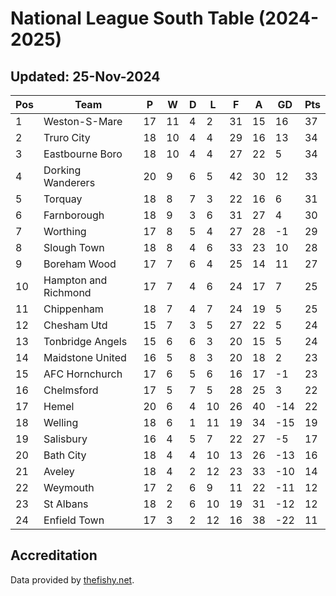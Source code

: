 # National League South Table (2024-2025)
## Updated: 25-Nov-2024

| Pos | Team | P | W | D | L | F | A | GD | Pts |
| --- | --- | --- | --- | --- | --- | --- | --- | --- | --- |
| 1 | Weston-S-Mare | 17 | 11 | 4 | 2 | 31 | 15 | 16 | 37 |
| 2 | Truro City | 18 | 10 | 4 | 4 | 29 | 16 | 13 | 34 |
| 3 | Eastbourne Boro | 18 | 10 | 4 | 4 | 27 | 22 | 5 | 34 |
| 4 | Dorking Wanderers | 20 | 9 | 6 | 5 | 42 | 30 | 12 | 33 |
| 5 | Torquay | 18 | 8 | 7 | 3 | 22 | 16 | 6 | 31 |
| 6 | Farnborough | 18 | 9 | 3 | 6 | 31 | 27 | 4 | 30 |
| 7 | Worthing | 17 | 8 | 5 | 4 | 27 | 28 | -1 | 29 |
| 8 | Slough Town | 18 | 8 | 4 | 6 | 33 | 23 | 10 | 28 |
| 9 | Boreham Wood | 17 | 7 | 6 | 4 | 25 | 14 | 11 | 27 |
| 10 | Hampton and Richmond | 17 | 7 | 4 | 6 | 24 | 17 | 7 | 25 |
| 11 | Chippenham | 18 | 7 | 4 | 7 | 24 | 19 | 5 | 25 |
| 12 | Chesham Utd | 15 | 7 | 3 | 5 | 27 | 22 | 5 | 24 |
| 13 | Tonbridge Angels | 15 | 6 | 6 | 3 | 20 | 15 | 5 | 24 |
| 14 | Maidstone United | 16 | 5 | 8 | 3 | 20 | 18 | 2 | 23 |
| 15 | AFC Hornchurch | 17 | 6 | 5 | 6 | 16 | 17 | -1 | 23 |
| 16 | Chelmsford | 17 | 5 | 7 | 5 | 28 | 25 | 3 | 22 |
| 17 | Hemel | 20 | 6 | 4 | 10 | 26 | 40 | -14 | 22 |
| 18 | Welling | 18 | 6 | 1 | 11 | 19 | 34 | -15 | 19 |
| 19 | Salisbury | 16 | 4 | 5 | 7 | 22 | 27 | -5 | 17 |
| 20 | Bath City | 18 | 4 | 4 | 10 | 13 | 26 | -13 | 16 |
| 21 | Aveley | 18 | 4 | 2 | 12 | 23 | 33 | -10 | 14 |
| 22 | Weymouth | 17 | 2 | 6 | 9 | 11 | 22 | -11 | 12 |
| 23 | St Albans | 18 | 2 | 6 | 10 | 19 | 31 | -12 | 12 |
| 24 | Enfield Town | 17 | 3 | 2 | 12 | 16 | 38 | -22 | 11 |

## Accreditation 

Data provided by [thefishy.net](https://www.thefishy.net/).